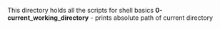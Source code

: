 This directory holds all the scripts for shell basics
**0-current_working_directory** - prints absolute path of current directory
